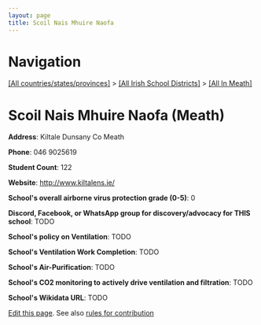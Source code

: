 ```yaml
---
layout: page
title: Scoil Nais Mhuire Naofa
---
```

# Navigation

[[All countries/states/provinces]](../../..) > [[All Irish School Districts]](../..) > [[All In Meath]](..)

# Scoil Nais Mhuire Naofa (Meath)

**Address**: Kiltale Dunsany Co Meath

**Phone**: 046 9025619

**Student Count**: 122

**Website**: <http://www.kiltalens.ie/>

**School's overall airborne virus protection grade (0-5)**: 0

**Discord, Facebook, or WhatsApp group for discovery/advocacy for THIS school**: TODO

**School's policy on Ventilation**: TODO

**School's Ventilation Work Completion**: TODO

**School's Air-Purification**: TODO

**School's CO2 monitoring to actively drive ventilation and filtration**: TODO

**School's Wikidata URL**: TODO


[Edit this page](https://github.com/ventilate-schools/Ireland/edit/main/./Meath/Scoil_Nais_Mhuire_Naofa.md). See also [rules for contribution](../../../contribution-rules/)